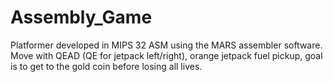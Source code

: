 # Assembly_Game

Platformer developed in MIPS 32 ASM using the MARS assembler software. Move with QEAD (QE for jetpack left/right), orange jetpack fuel pickup, goal is to get to the gold coin before losing all lives.
